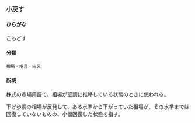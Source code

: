 <div style="display:none;">

## [あ行](securities-terms?id=あ行)
## [か行](securities-terms?id=か行)

</div>

### 小戻す

#### ひらがな

こもどす

#### 分類

`相場・格言・由来`

#### 説明

株式の市場用語で、相場が堅調に推移している状態のときに使われる。
下げ歩調の相場が反発して、ある水準から下がっていた相場が、その水準までは回復していないものの、小幅回復した状態を指す。

<div style="display:none;">

## [さ行](securities-terms?id=さ行)
## [た行](securities-terms?id=た行)
## [な行](securities-terms?id=な行)
## [は行](securities-terms?id=は行)
## [ま行](securities-terms?id=ま行)
## [や行](securities-terms?id=や行)
## [ら行](securities-terms?id=ら行)
## [わ行](securities-terms?id=わ行)
## [英数字・記号](securities-terms?id=英数字・記号)

</div>

